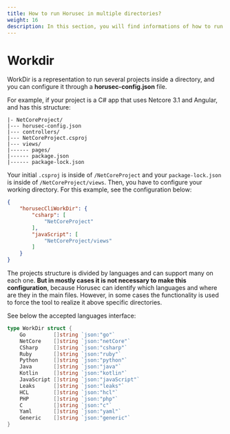 ```yaml
---
title: How to run Horusec in multiple directories?
weight: 16
description: In this section, you will find informations of how to run Horusec in multiple directories.
---
```


# Workdir
WorkDir is a representation to run several projects inside a directory, and you can configure it through a **horusec-config.json** file.

For example, if your project is a C# app that uses Netcore 3.1 and Angular, and has this structure:

```text
|- NetCoreProject/
|--- horusec-config.json
|--- controllers/
|--- NetCoreProject.csproj
|--- views/
|------ pages/
|------ package.json
|------ package-lock.json
```

Your initial `.csproj` is inside of `/NetCoreProject` and your `package-lock.json` is inside of `/NetCoreProject/views`. 
Then, you have to configure your working directory. For this example, see the configuration below:

```json
{
    "horusecCliWorkDir": {
        "csharp": [
            "NetCoreProject"
        ],
        "javaScript": [
            "NetCoreProject/views"
        ]
    }
}
```

The projects structure is divided by languages and can support many on each one. **But in mostly cases it is not necessary to make this configuration**, because Horusec can identify which languages and where are they in the main files. However, in some cases the functionality is used to force the tool to realize it above specific directories.

See below the accepted languages interface:

```go
type WorkDir struct {
	Go         []string `json:"go"`
	NetCore    []string `json:"netCore"`
	CSharp     []string `json:"csharp"`
	Ruby       []string `json:"ruby"`
	Python     []string `json:"python"`
	Java       []string `json:"java"`
	Kotlin     []string `json:"kotlin"`
	JavaScript []string `json:"javaScript"`
	Leaks      []string `json:"leaks"`
	HCL        []string `json:"hcl"`
	PHP        []string `json:"php"`
	C          []string `json:"c"`
	Yaml       []string `json:"yaml"`
	Generic    []string `json:"generic"`
}
```